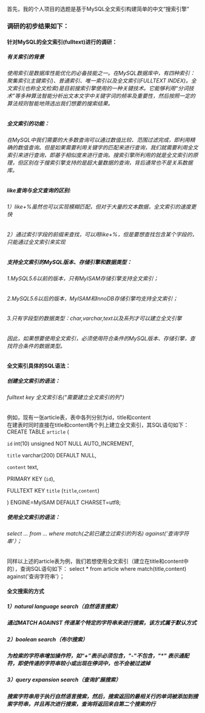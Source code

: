 首先，我的个人项目的选题是基于MySQL全文索引构建简单的中文“搜索引擎”  
### 调研的初步结果如下：  
#### 针对MySQL的全文索引(fulltext)进行的调研： 
##### 有关索引的背景
###### 使用索引是数据库性能优化的必备技能之一。在MySQL数据库中，有四种索引：聚集索引(主键索引)、普通索引、唯一索引以及全文索引(FULLTEXT INDEX)。全文索引(也称全文检索)是目前搜索引擎使用的一种关键技术。它能够利用“分词技术”等多种算法智能分析出文本文字中关键字词的频率及重要性，然后按照一定的算法规则智能地筛选出我们想要的搜索结果。
##### 全文索引的功能：
###### 在MySQL中我们需要的大多数查询可以通过数值比较、范围过滤完成，即利用精确的数值查询。但是如果需要利用关键字的匹配来进行查询，我们就需要利用全文索引来进行查询，即基于相似度来进行查询。搜索引擎所利用的就是全文索引的原理，但区别在于搜索引擎支持的是超大量数据的查询，背后通常也不是关系数据库。
##### like查询与全文查询的区别:
###### 1）like+%虽然也可以实现模糊匹配，但对于大量的文本数据，全文索引的速度更快  
###### 2）通过索引字段的前缀来查找，可以用like+%，但是要想查找包含某个字段的，只能通过全文索引来实现
##### 支持全文索引的MySQL版本、存储引擎和数据类型：  
###### 1.MySQL5.6以前的版本，只有MyISAM存储引擎支持全文索引；  
###### 2.MySQL5.6以后的版本，MyISAM和InnoDB存储引擎均支持全文索引；  
###### 3.只有字段型的数据类型：char,varchar,text以及系列才可以建立全文引擎  
###### 因此，如果想要使用全文索引，必须使用符合条件的MySQL版本、存储引擎，查找符合条件的数据类型。  
  
#### 全文索引具体的SQL语法：
##### 创建全文索引的语法：
###### fulltext key 全文索引名("需要建立全文索引的列")
例如，现有一张article表，表中各列分别为id，title和content  
在建表时同时直接在title和content两个列上建立全文索引，其SQL语句如下：
CREATE TABLE `article` (

  `id` int(10) unsigned NOT NULL AUTO_INCREMENT,

  `title` varchar(200) DEFAULT NULL,

  `content` text,

  PRIMARY KEY (`id`),

  FULLTEXT KEY `title` (`title`,`content`)

) ENGINE=MyISAM DEFAULT CHARSET=utf8;

##### 使用全文索引的语法：
###### select ... from ... where match(之前已建立过索引的列名) against('查询字符串’）；
同样以上述的article表为例，我们若想使用全文索引（建立在title和content中的），查询SQL语句如下：
select * from article where match(title,content) against('查询字符串’）；

#### 全文搜索的方式
##### 1）natural language search（自然语言搜索）  
##### 通过MATCH AGAINST 传递某个特定的字符串来进行搜索，该方式属于默认方式
##### 2）boolean search（布尔搜索）
##### 为检索的字符串增加操作符，如“+”表示必须包含，"-"不包含，"*" 表示通配符，即使传递的字符串较小或出现在停词中，也不会被过滤掉
##### 3）query expansion search（查询扩展搜索）
##### 搜索字符串用于执行自然语言搜索，然后，搜索返回的最相关行的单词被添加到搜索字符串，并且再次进行搜索，查询将返回来自第二个搜索的行
